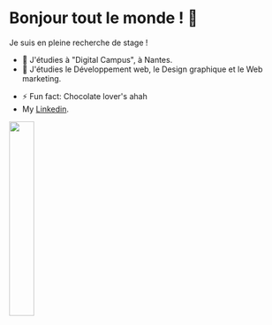 # Bonjour tout le monde ! 👋
Je suis en pleine recherche de stage !

- 🔭 J'étudies à "Digital Campus", à Nantes.
- 🌱 J'étudies le Développement web, le Design graphique et le Web marketing.
<!--👯 I’m looking to collaborate on ...
- 🤔 I’m looking for help with ...
- 💬 Ask me about ...
- 📫 How to reach me: ...
- 😄 Pronouns: ...-->
- ⚡ Fun fact: Chocolate lover's ahah
- My [Linkedin](https://www.linkedin.com/in/m%C3%A9lanie-guillon-72aa391b8).

<img width="30%" src="https://i.pinimg.com/564x/25/18/40/251840488e31bb22b019024fe5069c48.jpg">
